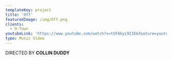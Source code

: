 ```yaml
---
templateKey: project
title: 'Off'
featuredImage: /img/Off.png
clients:
  - O-Town
youtubeLink: 'https://www.youtube.com/watch?v=tSFAkyi9I1E&feature=youtu.be'
type: Music Video
---
```

DIRECTED BY **COLLIN DUDDY**
